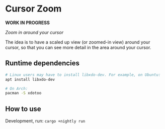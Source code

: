 # Cursor Zoom

**WORK IN PROGRESS**

_Zoom in around your cursor_

The idea is to have a scaled up view (or zoomed-in view) around your cursor, so that you can see more detail in the area around your cursor.

## Runtime dependencies
```bash
# Linux users may have to install libxdo-dev. For example, on Ubuntu:
apt install libxdo-dev

# On Arch:
pacman -S xdotoo
```

## How to use
Development, run: `cargo +nightly run`